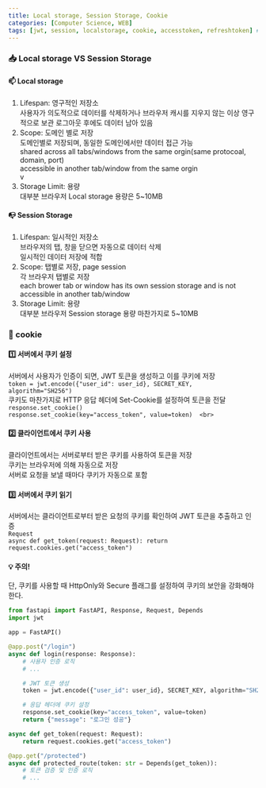 ```yaml
---
title: Local storage, Session Storage, Cookie
categories: [Computer Science, WEB]
tags: [jwt, session, localstorage, cookie, accesstoken, refreshtoken] # TAG names should always be lowercase
---
```


### 📥 Local storage VS Session Storage

#### 📫 Local storage

1. Lifespan: 영구적인 저장소 <br>
   사용자가 의도적으로 데이터를 삭제하거나 브라우저 캐시를 지우지 않는 이상 영구적으로 보관
   로그아웃 후에도 데이터 남아 있음 <br>
2. Scope: 도메인 별로 저장 <br>
   도메인별로 저장되며, 동일한 도메인에서만 데이터 접근 가능 <br>
   shared across all tabs/windows from the same orgin(same protocoal, domain, port) <br>
   accessible in another tab/window from the same orgin <br>v
3. Storage Limit: 용량 <br>
   대부분 브라우저 Local storage 용량은 5~10MB <br>

#### 📭 Session Storage

1. Lifespan: 일시적인 저장소 <br>
   브라우저의 탭, 창을 닫으면 자동으로 데이터 삭제 <br>
   일시적인 데이터 저장에 적합 <br>
2. Scope: 탭별로 저장, page session <br>
   각 브라우저 탭별로 저장 <br>
   each brower tab or window has its own session storage and is not accessible in another tab/window <br>
3. Storage Limit: 용량 <br>
   대부분 브라우저 Session storage 용량 마찬가지로 5~10MB <br>

### 🍪 cookie

#### 1️⃣ 서버에서 쿠키 설정

서버에서 사용자가 인증이 되면, JWT 토큰을 생성하고 이를 쿠키에 저장 <br>
`token = jwt.encode({"user_id": user_id}, SECRET_KEY, algorithm="SH256")`<br>
쿠키도 마찬가지로 HTTP 응답 헤더에 Set-Cookie를 설정하여 토큰을 전달 <br>
`response.set_cookie()` <br>
`response.set_cookie(key="access_token", value=token)  <br>
`

#### 2️⃣ 클라이언트에서 쿠키 사용

클라이언트에서는 서버로부터 받은 쿠키를 사용하여 토큰을 저장 <br>
쿠키는 브라우저에 의해 자동으로 저장 <br>
서버로 요청을 보낼 때마다 쿠키가 자동으로 포함 <br>

#### 3️⃣ 서버에서 쿠키 읽기

서버에서는 클라이언트로부터 받은 요청의 쿠키를 확인하여 JWT 토큰을 추출하고 인증 <br>
`Request` <br>
`async def get_token(request: Request): return request.cookies.get("access_token")` <br>

#### 💡 주의!

단, 쿠키를 사용할 때 HttpOnly와 Secure 플래그를 설정하여 쿠키의 보안을 강화해야 한다. <br>

```python
from fastapi import FastAPI, Response, Request, Depends
import jwt

app = FastAPI()

@app.post("/login")
async def login(response: Response):
    # 사용자 인증 로직
    # ...

    # JWT 토큰 생성
    token = jwt.encode({"user_id": user_id}, SECRET_KEY, algorithm="SH256")

    # 응답 헤더에 쿠키 설정
    response.set_cookie(key="access_token", value=token)
    return {"message": "로그인 성공"}

async def get_token(request: Request):
    return request.cookies.get("access_token")

@app.get("/protected")
async def protected_route(token: str = Depends(get_token)):
    # 토큰 검증 및 인증 로직
    # ...

```
